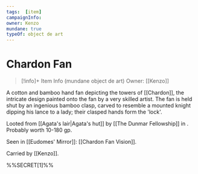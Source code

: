 ```yaml
---
tags:  [item]
campaignInfo: 
owner: Kenzo
mundane: true
typeOf: object de art
---
```

# Chardon Fan
>[!info]+ Item Info
>(mundane object de art)
> Owner: [[Kenzo]]

A cotton and bamboo hand fan depicting the towers of [[Chardon]], the intricate design painted onto the fan by a very skilled artist. The fan is held shut by an ingenious bamboo clasp, carved to resemble a mounted knight dipping his lance to a lady; their clasped hands form the 'lock'. 

Looted from [[Agata's lair|Agata's hut]] by [[The Dunmar Fellowship]] in . Probably worth 10-180 gp.

Seen in [[Eudomes' Mirror]]: [[Chardon Fan Vision]].

Carried by [[Kenzo]]. 

%%SECRET[1]%%